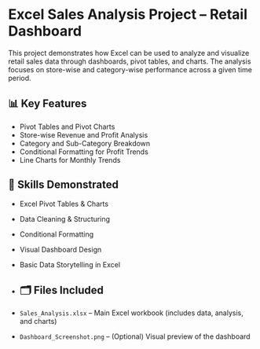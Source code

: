# Excel Sales Analysis Project – Retail Dashboard

This project demonstrates how Excel can be used to analyze and visualize retail sales data through dashboards, pivot tables, and charts. The analysis focuses on store-wise and category-wise performance across a given time period.
## 📊 Key Features
- Pivot Tables and Pivot Charts
- Store-wise Revenue and Profit Analysis
- Category and Sub-Category Breakdown
- Conditional Formatting for Profit Trends
- Line Charts for Monthly Trends
## 🧠 Skills Demonstrated
- Excel Pivot Tables & Charts  
- Data Cleaning & Structuring  
- Conditional Formatting  
- Visual Dashboard Design  
- Basic Data Storytelling in Excel

- ## 🗂️ Files Included
- `Sales_Analysis.xlsx` – Main Excel workbook (includes data, analysis, and charts)
- `Dashboard_Screenshot.png` – (Optional) Visual preview of the dashboard
